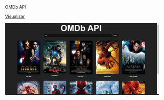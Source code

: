 OMDb API

<a href="https://omdb-api-filme.netlify.app/">Visualizar<a/>

<img src="https://github.com/LukazAlvez/estudos-react-fetch-api/blob/main/public/screenshot/Captura%20de%20tela%202022-10-11%20133900.png"/>
